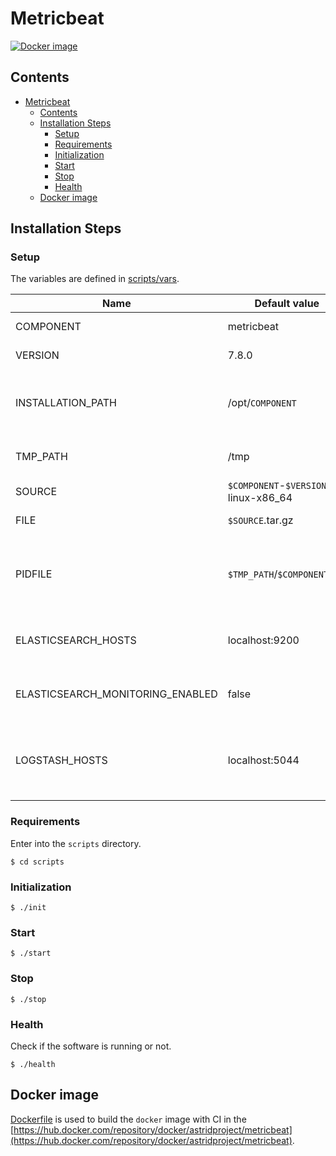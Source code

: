 # Metricbeat

[![Docker image](https://img.shields.io/docker/image-size/astridproject/metricbeat?label=image&logo=docker)](https://hub.docker.com/repository/docker/astridproject/metricbeat)

## Contents

- [Metricbeat](#metricbeat)
  - [Contents](#contents)
  - [Installation Steps](#installation-steps)
    - [Setup](#setup)
    - [Requirements](#requirements)
    - [Initialization](#initialization)
    - [Start](#start)
    - [Stop](#stop)
    - [Health](#health)
  - [Docker image](#docker-image)

## Installation Steps

### Setup

The variables are defined in [scripts/vars](scripts/vars).

Name                             | Default value                        | Meaning
---------------------------------|--------------------------------------|--------
COMPONENT                        | metricbeat                           | Component name
VERSION                          | 7.8.0                                | Version number
INSTALLATION_PATH                | /opt/`COMPONENT`                     | Directory path where the software will be installed
TMP_PATH                         | /tmp                                 | Temporary dictionary path
SOURCE                           | `$COMPONENT`-`$VERSION`-linux-x86_64 | Source filename
FILE                             | `$SOURCE`.tar.gz                     | Source archive
PIDFILE                          | `$TMP_PATH`/`$COMPONENT`.pid         | File path where the PID of the current execution is stored
ELASTICSEARCH_HOSTS              | localhost:9200                       | Elasticsearch endpoints to connect for monitoring
ELASTICSEARCH_MONITORING_ENABLED | false                                | Enable monitoring with Elasticsearch
LOGSTASH_HOSTS                   | localhost:5044                       | Logstash endpoints where to send the collected data

### Requirements

Enter into the `scripts` directory.

```console
$ cd scripts
```

### Initialization

```console
$ ./init
```

### Start

```console
$ ./start
```

### Stop

```console
$ ./stop
```

### Health

Check if the software is running or not.

```console
$ ./health
```

## Docker image

[Dockerfile](Dockerfile) is used to build the `docker` image with CI in the [https://hub.docker.com/repository/docker/astridproject/metricbeat](https://hub.docker.com/repository/docker/astridproject/metricbeat).

